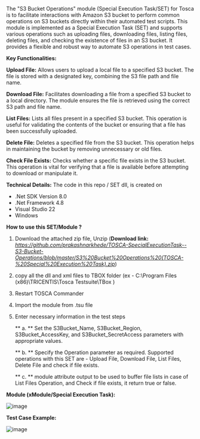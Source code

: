 The "S3 Bucket Operations" module (Special Execution Task/SET) for Tosca is to facilitate interactions with Amazon S3 bucket to perform common operations on S3 buckets directly within their automated test scripts. This module is implemented as a Special Execution Task (SET) and supports various operations such as uploading files, downloading files, listing files, deleting files, and checking the existence of files in an S3 bucket. It provides a flexible and robust way to automate S3 operations in test cases.

**Key Functionalities:**

**Upload File:** Allows users to upload a local file to a specified S3 bucket. The file is stored with a designated key, combining the S3 file path and file name.

**Download File:** Facilitates downloading a file from a specified S3 bucket to a local directory. The module ensures the file is retrieved using the correct S3 path and file name.

**List Files:** Lists all files present in a specified S3 bucket. This operation is useful for validating the contents of the bucket or ensuring that a file has been successfully uploaded.

**Delete File:** Deletes a specified file from the S3 bucket. This operation helps in maintaining the bucket by removing unnecessary or old files.

**Check File Exists:** Checks whether a specific file exists in the S3 bucket. This operation is vital for verifying that a file is available before attempting to download or manipulate it.

**Technical Details:**
The code in this repo / SET dll, is created on
  - .Net SDK Version 8.0
  - .Net Framework 4.8
  - Visual Studio 22
  - Windows

**How to use this SET/Module ?**
  1. Download the attached zip file, Unzip   (**Download link:**  _https://github.com/prakashnarkhede/TOSCA-SpecialExecutionTask--S3-Bucket-Operations/blob/master/S3%20Bucket%20Operations%20(TOSCA-%20Special%20Execution%20Task).zip_)
  2. copy all the dll and xml files to TBOX folder (ex - C:\Program Files (x86)\TRICENTIS\Tosca Testsuite\TBox )
  3. Restart TOSCA Commander
  4. Import the module from .tsu file
  5. Enter necessary information in the test steps
     
      ** a. ** Set the S3Bucket_Name, S3Bucket_Region, S3Bucket_AccessKey, and S3Bucket_SecretAccess parameters with appropriate values.

      ** b. ** Specify the Operation parameter as required. Supported operations with this SET are - Upload File, Download File, List Files, Delete File and check if file exists.

     **  c. ** module attribute output to be used to buffer file lists in case of List Files Operation, and Check if file exists, it return true or false.

**Module (xModule/Special Execution Task):**

![image](https://github.com/user-attachments/assets/c339f345-3416-463c-acf0-23651f763e4c)

**Test Case Example:**

![image](https://github.com/user-attachments/assets/521d5b19-aa65-4f23-abbf-65c2e2875bcc)

